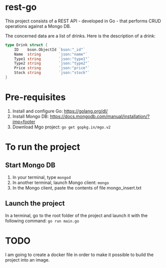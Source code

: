 # rest-go

This project consists of a REST API - developed in Go - that performs CRUD operations against a Mongo DB.

The concerned data are a list of drinks. Here is the description of a drink:

```Go
type Drink struct {
	ID    bson.ObjectId `bson:"_id"`
	Name  string        `json:"name"`
	Type1 string        `json:"type1"`
	Type2 string        `json:"type2"`
	Price string        `json:"price"`
	Stock string        `json:"stock"`
}
```

# Pre-requisites

1. Install and configure Go: https://golang.org/dl/
2. Install Mongo DB: https://docs.mongodb.com/manual/installation/?jmp=footer
3. Download Mgo project: `go get gopkg.in/mgo.v2`

# To run the project

## Start Mongo DB

1. In your terminal, type `mongod`
2. In another terminal, launch Mongo client: `mongo`
3. In the Mongo client, paste the contents of file mongo_insert.txt 

## Launch the project

In a terminal, go to the root folder of the project and launch it with the following command: `go run main.go`

# TODO

I am going to create a docker file in order to make it possible to build the project into an image.
